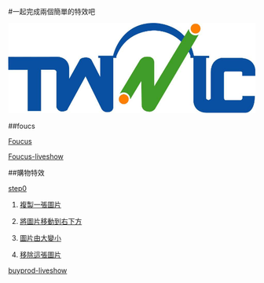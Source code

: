 #一起完成兩個簡單的特效吧

![TWNIC](logo.jpg)

##foucs

[Foucus](example/function-animate.html)

[Foucus-liveshow](http://codepen.io/Tomas-Lin/pen/QjrbqK?editors=101)

##購物特效

[step0](example/buy-car/step0.html)

1. [複製一張圖片](example/buy-car/step1.html)

2. [將圖片移動到右下方](example/buy-car/step2.html)

3. [圖片由大變小](example/buy-car/step3.html)

4. [移除這張圖片](example/buy-car/step4.html)

[buyprod-liveshow](example/buy-car/demo.html)
